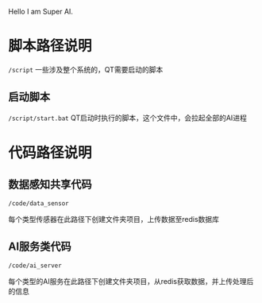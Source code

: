 Hello I am Super AI.

# 脚本路径说明
`/script`
一些涉及整个系统的，QT需要启动的脚本

## 启动脚本
`/script/start.bat`
QT启动时执行的脚本，这个文件中，会拉起全部的AI进程

# 代码路径说明

## 数据感知共享代码
`/code/data_sensor`

每个类型传感器在此路径下创建文件夹项目，上传数据至redis数据库

## AI服务类代码
`/code/ai_server`

每个类型的AI服务在此路径下创建文件夹项目，从redis获取数据，并上传处理后的信息